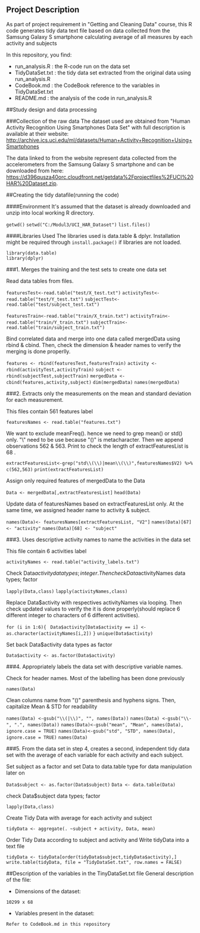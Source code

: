 ## Project Description
As part of project requirement in "Getting and Cleaning Data" course, this R code generates tidy data text file based on data collected from  the Samsung Galaxy S smartphone calculating average of all measures by each activity and subjects

In this repository, you find:

* run_analysis.R : the R-code run on the data set
* TidyDataSet.txt : the tidy data set extracted from the original data using run_analysis.R
* CodeBook.md : the CodeBook reference to the variables in TidyDataSet.txt
* README.md : the analysis of the code in run_analysis.R

##Study design and data processing

###Collection of the raw data
The dataset used are obtained from "Human Activity Recognition Using Smartphones Data Set" with full description is available at their website: http://archive.ics.uci.edu/ml/datasets/Human+Activity+Recognition+Using+Smartphones

The data linked to from the website represent data collected from the accelerometers from the Samsung Galaxy S smartphone and can be downloaded from here: https://d396qusza40orc.cloudfront.net/getdata%2Fprojectfiles%2FUCI%20HAR%20Dataset.zip.

##Creating the tidy datafile(running the code)

####Environment
It's assumed that the dataset is already downloaded and unzip into local working R directory.

`getwd()`
`setwd("C:/Modul3/UCI_HAR_Dataset")`
`list.files()`

####Libraries Used
The libraries used is data.table & dplyr. Installation might be required through `install.package()` if libraries are not loaded.

`library(data.table)`    
`library(dplyr)`

###1. Merges the training and the test sets to create one data set

Read data tables from files.

`featuresTest<-read.table("test/X_test.txt")`
`activityTest<-read.table("test/Y_test.txt")`
`subjectTest<-read.table("test/subject_test.txt")`

`featuresTrain<-read.table("train/X_train.txt")`
`activityTrain<-read.table("train/Y_train.txt")`
`subjectTrain<-read.table("train/subject_train.txt")`

Bind correlated data and merge into one data called mergedData using rbind & cbind. Then, check the dimension & header names to verify the merging is done properlly.

`features <- rbind(featuresTest,featuresTrain)`
`activity <- rbind(activityTest,activityTrain)`
`subject <- rbind(subjectTest,subjectTrain)`
`mergedData <- cbind(features,activity,subject)`
`dim(mergedData)`
`names(mergedData)`

###2. Extracts only the measurements on the mean and standard deviation for each measurement.

This files contain 561 features label

`featuresNames <- read.table("features.txt")`

We want to exclude meanFreq(). hence we need to grep mean() or std() only. "\\" need to be use because "()" is metacharacter. Then we append observations 562 & 563. Print to check the length of extractFeaturesList is 68 .

`extractFeaturesList<-grep("std\\(\\)|mean\\(\\)",featuresNames$V2) %>% c(562,563)`
`print(extractFeaturesList)`

Assign only required features of mergedData to the Data

`Data <- mergedData[,extractFeaturesList]`
`head(Data)`

Update data of featuresNames based on extractFeaturesList only. At the same time, we assigned header name to activity & subject.

`names(Data)<- featuresNames[extractFeaturesList, "V2"]`
`names(Data)[67] <- "activity"`
`names(Data)[68] <- "subject"`

###3. Uses descriptive activity names to name the activities in the data set

This file contain 6 activities label

`activityNames <- read.table("activity_labels.txt")`

Check Data$activity data types; integer. Then check Data$activityNames data types; factor

`lapply(Data,class)`
`lapply(activityNames,class)`

Replace Data$activity with respectives activityNames via looping. Then check updated values to verify the it is done properly(should replace 6 different integer to characters of 6 different activities).

`for (i in 1:6){`
 ` Data$activity[Data$activity == i] <- as.character(activityNames[i,2])`
`}`
`unique(Data$activity)`

Set back Data$activity data types as factor

`Data$activity <- as.factor(Data$activity)`

###4. Appropriately labels the data set with descriptive variable names. 

Check for header names. Most of the labelling has been done previously

`names(Data) `

Clean columns name from "()" parenthesis and hyphens signs. Then, capitalize Mean & STD for readability

`names(Data) <-gsub("\\(|\\)", "", names(Data))`
`names(Data) <-gsub("\\-", ".", names(Data))`
`names(Data)<-gsub("mean", "Mean", names(Data), ignore.case = TRUE)`
`names(Data)<-gsub("std", "STD", names(Data), ignore.case = TRUE)`
`names(Data)`

###5. From the data set in step 4, creates a second, independent tidy data set with the average of each variable for each activity and each subject.

Set subject as a factor and set Data to data.table type for data manipulation later on

`Data$subject <- as.factor(Data$subject)`
`Data <- data.table(Data)`

check Data$subject data types; factor

`lapply(Data,class)`

Create Tidy Data with average for each activity and subject

`tidyData <- aggregate(. ~subject + activity, Data, mean)`

Order Tidy Data according to subject and activity and Write tidyData into a text file

`tidyData <- tidyData[order(tidyData$subject,tidyData$activity),]`
`write.table(tidyData, file = "TidyDataSet.txt", row.names = FALSE)`


##Description of the variables in the TinyDataSet.txt file
General description of the file:
 - Dimensions of the dataset:
 
`10299 x 68`

 - Variables present in the dataset: 
 
`Refer to CodeBook.md in this repository`


